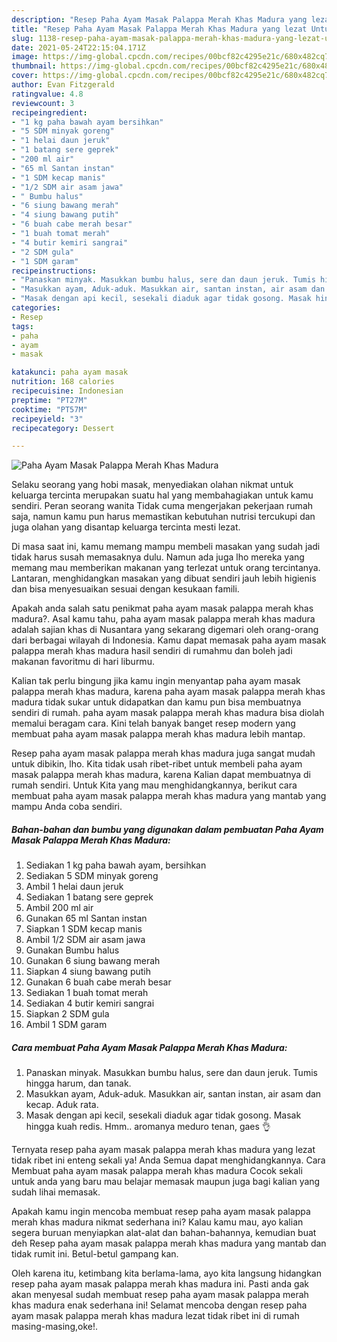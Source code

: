 ```yaml
---
description: "Resep Paha Ayam Masak Palappa Merah Khas Madura yang lezat Untuk Jualan"
title: "Resep Paha Ayam Masak Palappa Merah Khas Madura yang lezat Untuk Jualan"
slug: 1138-resep-paha-ayam-masak-palappa-merah-khas-madura-yang-lezat-untuk-jualan
date: 2021-05-24T22:15:04.171Z
image: https://img-global.cpcdn.com/recipes/00bcf82c4295e21c/680x482cq70/paha-ayam-masak-palappa-merah-khas-madura-foto-resep-utama.jpg
thumbnail: https://img-global.cpcdn.com/recipes/00bcf82c4295e21c/680x482cq70/paha-ayam-masak-palappa-merah-khas-madura-foto-resep-utama.jpg
cover: https://img-global.cpcdn.com/recipes/00bcf82c4295e21c/680x482cq70/paha-ayam-masak-palappa-merah-khas-madura-foto-resep-utama.jpg
author: Evan Fitzgerald
ratingvalue: 4.8
reviewcount: 3
recipeingredient:
- "1 kg paha bawah ayam bersihkan"
- "5 SDM minyak goreng"
- "1 helai daun jeruk"
- "1 batang sere geprek"
- "200 ml air"
- "65 ml Santan instan"
- "1 SDM kecap manis"
- "1/2 SDM air asam jawa"
- " Bumbu halus"
- "6 siung bawang merah"
- "4 siung bawang putih"
- "6 buah cabe merah besar"
- "1 buah tomat merah"
- "4 butir kemiri sangrai"
- "2 SDM gula"
- "1 SDM garam"
recipeinstructions:
- "Panaskan minyak. Masukkan bumbu halus, sere dan daun jeruk. Tumis hingga harum, dan tanak."
- "Masukkan ayam, Aduk-aduk. Masukkan air, santan instan, air asam dan kecap. Aduk rata."
- "Masak dengan api kecil, sesekali diaduk agar tidak gosong. Masak hingga kuah redis. Hmm.. aromanya meduro tenan, gaes 👌"
categories:
- Resep
tags:
- paha
- ayam
- masak

katakunci: paha ayam masak 
nutrition: 168 calories
recipecuisine: Indonesian
preptime: "PT27M"
cooktime: "PT57M"
recipeyield: "3"
recipecategory: Dessert

---
```



![Paha Ayam Masak Palappa Merah Khas Madura](https://img-global.cpcdn.com/recipes/00bcf82c4295e21c/680x482cq70/paha-ayam-masak-palappa-merah-khas-madura-foto-resep-utama.jpg)

Selaku seorang yang hobi masak, menyediakan olahan nikmat untuk keluarga tercinta merupakan suatu hal yang membahagiakan untuk kamu sendiri. Peran seorang  wanita Tidak cuma mengerjakan pekerjaan rumah saja, namun kamu pun harus memastikan kebutuhan nutrisi tercukupi dan juga olahan yang disantap keluarga tercinta mesti lezat.

Di masa  saat ini, kamu memang mampu membeli masakan yang sudah jadi tidak harus susah memasaknya dulu. Namun ada juga lho mereka yang memang mau memberikan makanan yang terlezat untuk orang tercintanya. Lantaran, menghidangkan masakan yang dibuat sendiri jauh lebih higienis dan bisa menyesuaikan sesuai dengan kesukaan famili. 



Apakah anda salah satu penikmat paha ayam masak palappa merah khas madura?. Asal kamu tahu, paha ayam masak palappa merah khas madura adalah sajian khas di Nusantara yang sekarang digemari oleh orang-orang dari berbagai wilayah di Indonesia. Kamu dapat memasak paha ayam masak palappa merah khas madura hasil sendiri di rumahmu dan boleh jadi makanan favoritmu di hari liburmu.

Kalian tak perlu bingung jika kamu ingin menyantap paha ayam masak palappa merah khas madura, karena paha ayam masak palappa merah khas madura tidak sukar untuk didapatkan dan kamu pun bisa membuatnya sendiri di rumah. paha ayam masak palappa merah khas madura bisa diolah memalui beragam cara. Kini telah banyak banget resep modern yang membuat paha ayam masak palappa merah khas madura lebih mantap.

Resep paha ayam masak palappa merah khas madura juga sangat mudah untuk dibikin, lho. Kita tidak usah ribet-ribet untuk membeli paha ayam masak palappa merah khas madura, karena Kalian dapat membuatnya di rumah sendiri. Untuk Kita yang mau menghidangkannya, berikut cara membuat paha ayam masak palappa merah khas madura yang mantab yang mampu Anda coba sendiri.

<!--inarticleads1-->

##### Bahan-bahan dan bumbu yang digunakan dalam pembuatan Paha Ayam Masak Palappa Merah Khas Madura:

1. Sediakan 1 kg paha bawah ayam, bersihkan
1. Sediakan 5 SDM minyak goreng
1. Ambil 1 helai daun jeruk
1. Sediakan 1 batang sere geprek
1. Ambil 200 ml air
1. Gunakan 65 ml Santan instan
1. Siapkan 1 SDM kecap manis
1. Ambil 1/2 SDM air asam jawa
1. Gunakan  Bumbu halus
1. Gunakan 6 siung bawang merah
1. Siapkan 4 siung bawang putih
1. Gunakan 6 buah cabe merah besar
1. Sediakan 1 buah tomat merah
1. Sediakan 4 butir kemiri sangrai
1. Siapkan 2 SDM gula
1. Ambil 1 SDM garam




<!--inarticleads2-->

##### Cara membuat Paha Ayam Masak Palappa Merah Khas Madura:

1. Panaskan minyak. Masukkan bumbu halus, sere dan daun jeruk. Tumis hingga harum, dan tanak.
1. Masukkan ayam, Aduk-aduk. Masukkan air, santan instan, air asam dan kecap. Aduk rata.
1. Masak dengan api kecil, sesekali diaduk agar tidak gosong. Masak hingga kuah redis. Hmm.. aromanya meduro tenan, gaes 👌




Ternyata resep paha ayam masak palappa merah khas madura yang lezat tidak ribet ini enteng sekali ya! Anda Semua dapat menghidangkannya. Cara Membuat paha ayam masak palappa merah khas madura Cocok sekali untuk anda yang baru mau belajar memasak maupun juga bagi kalian yang sudah lihai memasak.

Apakah kamu ingin mencoba membuat resep paha ayam masak palappa merah khas madura nikmat sederhana ini? Kalau kamu mau, ayo kalian segera buruan menyiapkan alat-alat dan bahan-bahannya, kemudian buat deh Resep paha ayam masak palappa merah khas madura yang mantab dan tidak rumit ini. Betul-betul gampang kan. 

Oleh karena itu, ketimbang kita berlama-lama, ayo kita langsung hidangkan resep paha ayam masak palappa merah khas madura ini. Pasti anda gak akan menyesal sudah membuat resep paha ayam masak palappa merah khas madura enak sederhana ini! Selamat mencoba dengan resep paha ayam masak palappa merah khas madura lezat tidak ribet ini di rumah masing-masing,oke!.

